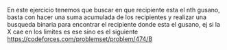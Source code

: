 En este ejercicio tenemos que buscar en que recipiente esta el nth gusano, basta con hacer una suma acumulada de los recipientes y realizar una busqueda binaria para encontrar el recipiente donde esta el gusano, ej si la X cae en los limites es ese sino es el siguiente
https://codeforces.com/problemset/problem/474/B
